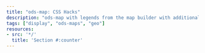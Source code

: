 ```yaml
---
title: "ods-map: CSS Hacks"
description: "ods-map with legends from the map builder with additional CSS to provide some alternative to default display"
tags: ["display", "ods-maps", "geo"]
resources:
- src: '*/'
  title: 'Section #:counter'
---
```

